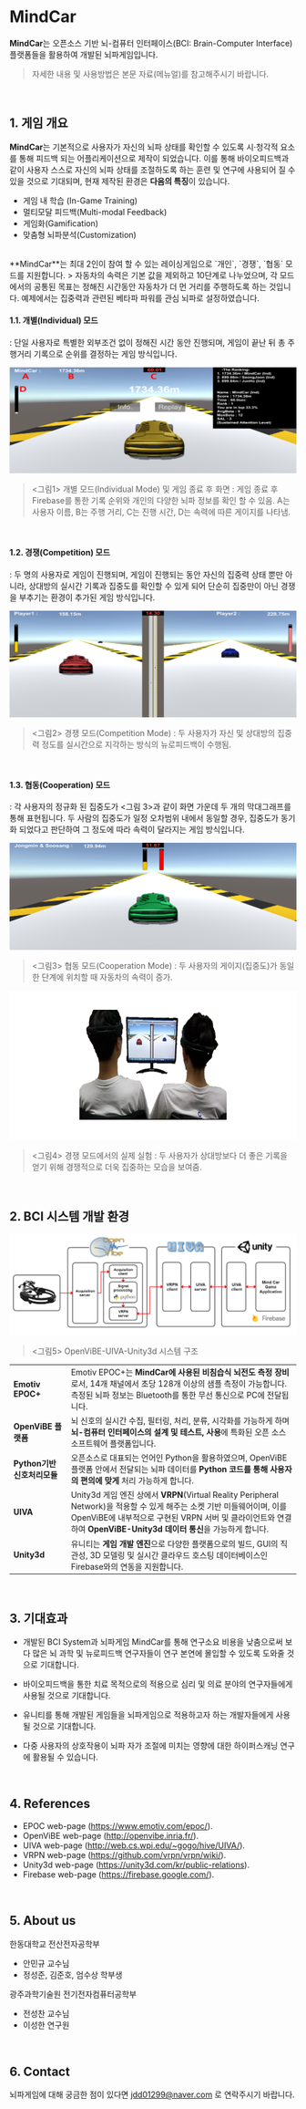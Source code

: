 # MindCar

**MindCar**는 오픈소스 기반 뇌-컴퓨터 인터페이스(BCI: Brain-Computer Interface) 플랫폼들을 활용하여 개발된 뇌파게임입니다.

> 자세한 내용 및 사용방법은 본문 자료(메뉴얼)를 참고해주시기 바랍니다.

<br>

## 1. 게임 개요 ##

**MindCar**는 기본적으로 사용자가 자신의 뇌파 상태를 확인할 수 있도록 시·청각적 요소를 통해 피드백 되는 어플리케이션으로 제작이 되었습니다. 이를 통해 바이오피드백과 같이 사용자 스스로 자신의 뇌파 상태를 조절하도록 하는 훈련 및 연구에 사용되어 질 수 있을 것으로 기대되며, 현재 제작된 환경은 **다음의 특징**이 있습니다.

- 게임 내 학습 (In-Game Training)
- 멀티모달 피드백(Multi-modal Feedback)
- 게임화(Gamification)
- 맞춤형 뇌파분석(Customization)

<br>
**MindCar**는 최대 2인이 참여 할 수 있는 레이싱게임으로  `개인`, `경쟁`, `협동` 모드를 지원합니다.
> 자동차의 속력은 기본 값을 제외하고 10단계로 나누었으며, 각 모드에서의 공통된 목표는 정해진 시간동안 자동차가 더 먼 거리를 주행하도록 하는 것입니다. 예제에서는 집중력과 관련된 베타파 파워를 관심 뇌파로 설정하였습니다.

<br>

#### 1.1. 개별(Individual) 모드
: 단일 사용자로 특별한 외부조건 없이 정해진 시간 동안 진행되며, 게임이 끝난 뒤 총 주행거리 기록으로 순위를 결정하는 게임 방식입니다.

![Individual](images/individual.png)
> <그림1> 개별 모드(Individual Mode) 및 게임 종료 후 화면
> : 게임 종료 후 Firebase를 통한 기록 순위와 개인의 다양한 뇌파 정보를 확인 할 수 있음. A는 사용자 이름, B는 주행 거리, C는 진행 시간, D는 속력에 따른 게이지를 나타냄.

<br>

#### 1.2. 경쟁(Competition) 모드
: 두 명의 사용자로 게임이 진행되며, 게임이 진행되는 동안 자신의 집중력 상태 뿐만 아니라, 상대방의 실시간 기록과 집중도를 확인할 수 있게 되어 단순히 집중만이 아닌 경쟁을 부추기는 환경이 추가된 게임 방식입니다.

![competition](images/competition.png)
> <그림2> 경쟁 모드(Competition Mode)
> : 두 사용자가 자신 및 상대방의 집중력 정도를 실시간으로 지각하는 방식의 뉴로피드백이 수행됨.

<br>

#### 1.3. 협동(Cooperation) 모드
: 각 사용자의 정규화 된 집중도가 <그림 3>과 같이 화면 가운데 두 개의 막대그래프를 통해 표현됩니다. 두 사람의 집중도가 일정 오차범위 내에서 동일할 경우, 집중도가 동기화 되었다고 판단하여 그 정도에 따라 속력이 달라지는 게임 방식입니다.

![cooperation](images/cooperation.png)
> <그림3> 협동 모드(Cooperation Mode)
> : 두 사용자의 게이지(집중도)가 동일한 단계에 위치할 때 자동차의 속력이 증가.


![experiment1](images/experiment1.png)
> <그림4> 경쟁 모드에서의 실제 실험
> : 두 사용자가 상대방보다 더 좋은 기록을 얻기 위해 경쟁적으로 더욱 집중하는 모습을 보여줌.


<br>

## 2. BCI 시스템 개발 환경

![System Architecture](images/System_Architecture.png)
> <그림5> OpenViBE-UIVA-Unity3d 시스템 구조

<table>
<tr>
    <td><b> Emotiv EPOC+ </b></td>
    <td> Emotiv EPOC+는 <b>MindCar에 사용된 비침습식 뇌전도 측정 장비</b>로서, 14개 채널에서 초당 128개 이상의 샘플 측정이 가능합니다. 측정된 뇌파 정보는 Bluetooth를 통한 무선 통신으로 PC에 전달됩니다. </td>
</tr>
<tr>
    <td><b> OpenViBE 플랫폼 </b></td>
    <td> 뇌 신호의 실시간 수집, 필터링, 처리, 분류, 시각화를 가능하게 하며 <b>뇌-컴퓨터 인터페이스의 설계 및 테스트, 사용</b>에 특화된 오픈 소스 소프트웨어 플랫폼입니다. </td>
</tr>
<tr>
    <td><b> Python기반 신호처리모듈 </b></td>
    <td> 오픈소스로 대표되는 언어인 Python을 활용하였으며, OpenViBE 플랫폼 안에서 전달되는 뇌파 데이터를 <b>Python 코드를 통해 사용자의 편의에 맞게</b> 처리 가능하게 합니다. </td>
</tr>
<tr>
    <td><b> UIVA </b></td>
    <td> Unity3d 게임 엔진 상에서 <b>VRPN</b>(Virtual Reality Peripheral Network)을 적용할 수 있게 해주는 소켓 기반 미들웨어이며, 이를 OpenViBE에 내부적으로 구현된 VRPN 서버 및 클라이언트와 연결하여 <b>OpenViBE-Unity3d 데이터 통신</b>을 가능하게 합니다. </td>
</tr>
<tr>
    <td><b> Unity3d  </b></td>
    <td> 유니티는 <b>게임 개발 엔진</b>으로 다양한 플랫폼으로의 빌드, GUI의 직관성, 3D 모델링 및 실시간 클라우드 호스팅 데이터베이스인 Firebase와의 연동을 지원합니다. </td>
</tr>
</table>

<br>

## 3. 기대효과

- 개발된 BCI System과 뇌파게임 MindCar를 통해 연구소요 비용을 낮춤으로써 보다 많은 뇌 과학 및 뉴로피드백 연구자들이 연구 본연에 몰입할 수 있도록 도와줄 것으로 기대합니다.

- 바이오피드백을 통한 치료 목적으로의 적용으로 심리 및 의료 분야의 연구자들에게 사용될 것으로 기대합니다.

-  유니티를 통해 개발된 게임들을 뇌파게임으로 적용하고자 하는 개발자들에게 사용될 것으로 기대합니다.

- 다중 사용자의 상호작용이 뇌파 자가 조절에 미치는 영향에 대한 하이퍼스캐닝 연구에 활용될 수 있습니다.

<br>

## 4. References

- EPOC web-page (https://www.emotiv.com/epoc/).
- OpenViBE web-page (http://openvibe.inria.fr/).
- UIVA web-page (http://web.cs.wpi.edu/~gogo/hive/UIVA/).
- VRPN web-page (https://github.com/vrpn/vrpn/wiki/).
- Unity3d web-page (https://unity3d.com/kr/public-relations).
- Firebase web-page (https://firebase.google.com/).

<br>

## 5. About us

한동대학교 전산전자공학부

- 안민규 교수님
- 정성준, 김준호, 엄수상 학부생

광주과학기술원 전기전자컴퓨터공학부

- 전성찬 교수님
- 이성한 연구원

<br>

## 6. Contact

뇌파게임에 대해 궁금한 점이 있다면 jdd01299@naver.com 로 연락주시기 바랍니다.